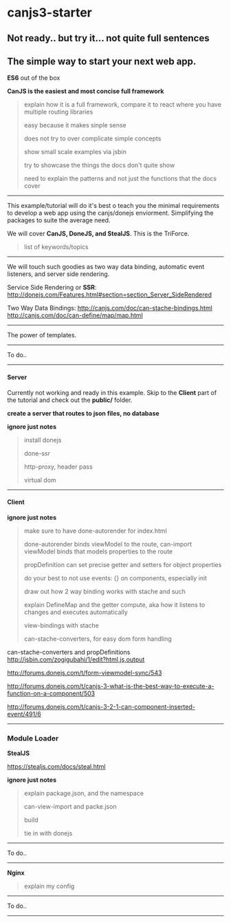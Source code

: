 # canjs3-starter

## Not ready.. but try it... not quite full sentences

## The simple way to start your next web app.

**ES6** out of the box

**CanJS is the easiest and most concise full framework**

> explain how it is a full framework, compare it to react where you have multiple routing libraries
>
> easy because it makes sinple sense
>
>does not try to over complicate simple concepts
>
>show small scale examples via jsbin
>
>try to showcase the things the docs don't quite show
>
> need to explain the patterns and not just the functions that the docs cover

***

This example/tutorial will do it's best o teach you the minimal requirements to develop a web app using the canjs/donejs enviorment. Simplifying the packages to suite the average need.

We will cover **CanJS, DoneJS, and StealJS**. This is the TriForce.

> list of keywords/topics

***

We will touch such goodies as two way data binding, automatic event listeners, and server side rendering.

Service Side Rendering or **SSR**: 
http://donejs.com/Features.html#section=section_Server_SideRendered

Two Way Data Bindings:
http://canjs.com/doc/can-stache-bindings.html
http://canjs.com/doc/can-define/map/map.html

***

The power of templates.

***

To do..

***

#### Server

Currently not working and ready in this example. Skip to the **Client** part of the tutorial and check out the **public/** folder.

**create a server that routes to json files, no database**

**ignore just notes**

>install donejs
>
>done-ssr
>
>http-proxy, header pass
>
>virtual dom


***

#### Client

**ignore just notes**

>make sure to have done-autorender for index.html
>
>done-autorender binds viewModel to the route, can-import viewModel binds that models properties to the route
>
>propDefinition can set precise getter and setters for object properties
>
>do your best to not use events: {} on components, especially init
>
>draw out how 2 way binding works with stache and such
>
>explain DefineMap and the getter compute, aka how it listens to changes and executes automatically
>
>view-bindings with stache
>
>can-stache-converters, for easy dom form handling

can-stache-converters and propDefinitions
http://jsbin.com/zogigubahi/1/edit?html,js,output

http://forums.donejs.com/t/form-viewmodel-sync/543

http://forums.donejs.com/t/canjs-3-what-is-the-best-way-to-execute-a-function-on-a-component/503

http://forums.donejs.com/t/canjs-3-2-1-can-component-inserted-event/491/6



***

### Module Loader

**StealJS**

https://stealjs.com/docs/steal.html

**ignore just notes**

>explain package.json, and the namespace
>
>can-view-import and packe.json
>
>build
>
>tie in with donejs


***

To do..

***

**Nginx**

>explain my config

***

To do..

***